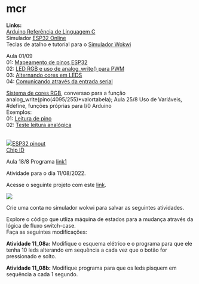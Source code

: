 # mcr
<b>Links:</b><BR>
<a href=https://www.arduino.cc/reference/pt/>Arduino Referência de Linguagem C</a><BR>
Simulador <a href=https://wokwi.com/projects/new/esp32>ESP32 Online</a>
<BR>
Teclas de atalho e tutorial para o <a href=https://docs.wokwi.com/pt-BR/guides/diagram-editor> Simulador Wokwi</a>

Aula 01/09
<BR>01: <a href=https://wokwi.com/projects/341561728616628819>Mapeamento de pinos ESP32</a>
<BR>02: <a href=https://wokwi.com/projects/341562296506516051>LED RGB e uso de analog_write() para PWM</a>
<BR>03: <a href=https://wokwi.com/projects/341562149868405330>Alternando cores em LEDS</a>
<BR>04: <a href=https://wokwi.com/projects/341561853822894674>Comunicando através da entrada serial</a>
<P><a href=http://www.cdme.im-uff.mat.br/matrix/matrix-html/matrix_color_cube/matrix_color_cube_br.html>Sistema de cores RGB</a>, conversao para a função analog_write(pino(4095/255)*valortabela);
Aula 25/8 
Uso de Variáveis, #define, funções próprias para I/0 Arduino<BR>
Exemplos:
<BR>01: <a href=https://wokwi.com/projects/339670467067511378>Leitura de pino </a>
<bR>02: <a href=https://wokwi.com/projects/340963795998343762>Teste leitura analógica</a>

<br><a href=https://microcontrollerslab.com/wp-content/uploads/2019/02/ESP32-pinout-mapping.png target=_blank><img src=https://microcontrollerslab.com/wp-content/uploads/2019/02/ESP32-pinout-mapping.png>ESP32 pinout<a/>
<BR><a href=https://wokwi.com/projects/340959007153848914> Chip ID</a><BR>  
  
Aula 18/8   Programa <a href=https://wokwi.com/projects/340328764284076626> link1 </a>

Atividade para o dia 11/08/2022.

Acesse o seguinte projeto com este <a href=https://wokwi.com/projects/339673145686360659>link</a>.

<img src=https://raw.githubusercontent.com/mchavesferreira/mcr/main/imagens/leds_painel.png> <P>

Crie uma conta no simulador wokwi para salvar as seguintes atividades. <P>
Explore o código que utliza máquina de estados para a mudança através da lógica de fluxo switch-case. <BR> Faça as seguintes modificações:

<b>Atividade 11_08a:</b> Modifique o esquema elétrico e o programa para que ele tenha 10 leds alterando em sequência a cada vez que o botão for pressionado e solto.

<b>Atividade 11_08b:</b> Modifique programa para que os leds pisquem em sequência a cada 1 segundo.
